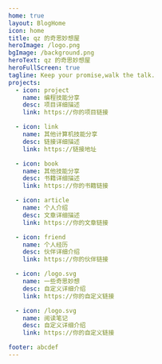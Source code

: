 ```yaml
---
home: true
layout: BlogHome
icon: home
title: qz 的奇思妙想屋
heroImage: /logo.png
bgImage: /background.png
heroText: qz 的奇思妙想屋
heroFullScreen: true
tagline: Keep your promise,walk the talk.
projects:
  - icon: project
    name: 编程技能分享
    desc: 项目详细描述
    link: https://你的项目链接

  - icon: link
    name: 其他计算机技能分享
    desc: 链接详细描述
    link: https://链接地址

  - icon: book
    name: 其他技能分享
    desc: 书籍详细描述
    link: https://你的书籍链接

  - icon: article
    name: 个人介绍
    desc: 文章详细描述
    link: https://你的文章链接

  - icon: friend
    name: 个人经历
    desc: 伙伴详细介绍
    link: https://你的伙伴链接

  - icon: /logo.svg
    name: 一些奇思妙想
    desc: 自定义详细介绍
    link: https://你的自定义链接

  - icon: /logo.svg
    name: 阅读笔记
    desc: 自定义详细介绍
    link: https://你的自定义链接

footer: abcdef
---
```


